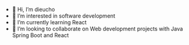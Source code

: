 - 👋 Hi, I’m dieucho
- 👀 I’m interested in software development
- 🌱 I’m currently learning React
- 💞️ I’m looking to collaborate on Web development projects with Java Spring Boot and React


<!---
- 📫 How to reach me ...
dieucho/dieucho is a ✨ special ✨ repository because its `README.md` (this file) appears on your GitHub profile.
You can click the Preview link to take a look at your changes.
--->
